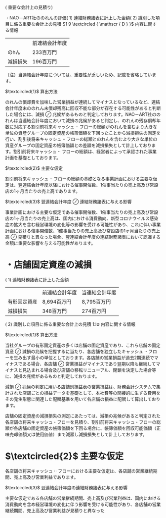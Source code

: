 ( 重要な会計上の見積り)  

・NAO－ART社ののれんの評価( 1) 連結財務諸表に計上した金額( 2) 識別した項目に係る重要な会計上の見積 $1 9 \textcircled { \mathscr { D } }$ 内容に関する情報  

<html><body><table><tr><td></td><td>前連結会計年度</td></tr><tr><td>のhん</td><td>233百万門</td></tr><tr><td>減損損失</td><td>196百万門</td></tr></table></body></html>

（注）当連結会計年度については、重要性が乏しいため、記載を省略しています。  

$\textcircled{1}$ 算出方法  

のれんの償却費を加味した営業損益が連続してマイナスとなっているなど、連結会計年度末ののれん未償却残高に回収不能な部分が存在する可能性があると判断した場合には、減損 $\oslash$ 兆候があるものと判定しております。NAO－ART社ののれんは当連結会計年度において減損の兆候があると判定し、のれんの残存償却年数に対応する割引前将来キャッシュ $\cdot \cdot$ フローの総額がのれんを含むより大きな単位の資産グループの固定資産の帳簿価額を下回ったことから減損損失の測定を行い、割引後将来キャッシュ $\cdot \cdot$ フローの総額とのれんを含むより大きな単位の資産グループの固定資産の帳簿価額との差額を減損損失として計上しております。割引前将来キャッシュ $\cdot \cdot$ フローの総額は、経営者によって承認された事業計画を基礎としております。  

$\textcircled{2}$ 主要な仮定  

割引前将来キャッシュ $\cdot \cdot$ フローの総額の基礎となる事業計画における主要な仮定は、翌連結会計年度以降における催事開催数、1催事当たりの売上高及び常設店の1ヶ月当たりの売上高であります。  

$\textcircled{3}$ 翌連結会計年度 $\oslash$ 連結財務諸表に与える影響  

事業計画における主要な仮定である催事開催数、1催事当たりの売上高及び常設店の1ヶ月当たりの売上高は、国内における消費動向、新型コロナウイルス感染症の拡大を含む経営環境の変化等の影響を受ける可能性があり、これに伴い事業計画における催事開催数、1催事当たりの売上高及び常設店の1ヶ月当たりの売上高 $\oslash$ 見積りと異なった場合、翌連結会計年度の連結財務諸表において認識する金額に重要な影響を与える可能性があります。  

# ・店舗固定資産の減損  

( 1) 連結財務諸表に計上した金額  

<html><body><table><tr><td></td><td>前連結会計年度</td><td>当連結会計年度</td></tr><tr><td>有形固定資産</td><td>8,694百万円</td><td>8,795百万円</td></tr><tr><td>減損損失</td><td>348百万門</td><td>274百万円</td></tr></table></body></html>

( 2) 識別した項目に係る重要な会計上の見積 $1 \Im \emptyset$ 内容に関する情報  

$\textcircled{1}$ 算出方法  

当社グループの有形固定資産の多くは店舗の固定資産であり、これら店舗の固定資産 $\oslash$ 減損の兆候を把握するに当たり、各店舗を独立したキャッシュ $\cdot \cdot$ フローを生み出す最小の単位としております。各店舗の営業損益が過去2期連続でマイナスである場合、各店舗 $\oslash$ 営業損益がマイナスであり翌期以降も継続してマイナスと見込まれる場合及び店舗の移転リニューアル、閉鎖を決定した場合等に、減損の兆候があるものと判定しております。  

減損 $\oslash$ 兆候の判定に用いる店舗別損益表の営業損益は、財務会計システムで集計された店舗ごとの損益データを基礎として、本社費等の間接的に生ずる費用をその発生形態に関連した配賦基準を用いて各店舗の損益に配賦して算出しております。  

店舗の固定資産の減損損失の測定にあたっては、減損の兆候があると判定された各店舗の将来キャッシュ・フローを見積り、割引前将来キャッシュ・フローの総額が各店舗の固定資産の帳簿価額を下回る場合に、帳簿価額を回収可能価額（正味売却価額又は使用価値）まで減額し減損損失として計上しております。  

# $\textcircled{2}$ 主要な仮定  

各店舗の将来キャッシュ $\cdot \cdot$ フローにおける主要な仮定は、各店舗の営業継続期間、売上高及び営業利益であります。  

$\textcircled{3}$ 翌連結会計年度の連結財務諸表に与える影響  

主要な仮定である各店舗の営業継続期間、売上高及び営業利益は、国内における消費動向を含め経営環境の変化に伴う影響を受ける可能性があり、各店舗の営業継続期間、売上高及び営業利益が見積りと異なった  